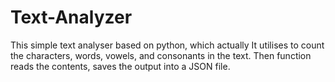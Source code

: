 # Text-Analyzer
This simple text analyser based on python, which actually It utilises to count the characters, words, vowels, and consonants in the text. Then function reads the contents, saves the output into a JSON file.
